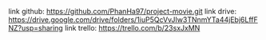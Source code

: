 link github:  https://github.com/PhanHa97/project-movie.git
link drive: https://drive.google.com/drive/folders/1iuP5QcVvJIw3TNnmYTa44jEbj6LffFNZ?usp=sharing
link trello: https://trello.com/b/23sxJxMN